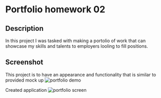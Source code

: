 # Portfolio homework 02

## Description
In this project I was tasked with making a portolio of work that can showcase my skills and talents to employers looling to fill positions.

## Screenshot

This project is to have an appearance and functionality that is similar to provided mock up
![portfolio demo](./Assets/02-advanced-css-homework-demo.gif)

Created application
![portfolio screen](./assets/images/porfoliosc.png)



